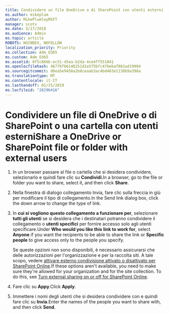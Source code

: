 ```yaml
---
title: Condividere un file OneDrive o di SharePoint con utenti esterni
ms.author: mikeplum
author: MikePlumleyMSFT
manager: scotv
ms.date: 5/17/2018
ms.audience: Admin
ms.topic: article
ROBOTS: NOINDEX, NOFOLLOW
localization_priority: Priority
ms.collection: Adm_O365
ms.custom: Adm_O365
ms.assetid: 8f5c866b-ec51-45ea-b2da-4ce4ff551041
ms.openlocfilehash: 46778fb6146251d1e5f5bfc476ebaf882ad19904
ms.sourcegitcommit: d6ea5e9458a2b8ceaab3ac4bd483e1130b9a398a
ms.translationtype: MT
ms.contentlocale: it-IT
ms.lasthandoff: 01/15/2019
ms.locfileid: "28296416"
---
```

# <a name="share-a-onedrive-or-sharepoint-file-or-folder-with-external-users"></a><span data-ttu-id="83d0e-102">Condividere un file di OneDrive o di SharePoint o una cartella con utenti esterni</span><span class="sxs-lookup"><span data-stu-id="83d0e-102">Share a OneDrive or SharePoint file or folder with external users</span></span>

1. <span data-ttu-id="83d0e-103">In un browser passare al file o cartella che si desidera condividere, selezionarlo e quindi fare clic su **Condividi**.</span><span class="sxs-lookup"><span data-stu-id="83d0e-103">In a browser, go to the file or folder you want to share, select it, and then click **Share**.</span></span>
    
2. <span data-ttu-id="83d0e-104">Nella finestra di dialogo collegamento Invia, fare clic sulla freccia in giù per modificare il tipo di collegamento.</span><span class="sxs-lookup"><span data-stu-id="83d0e-104">In the Send link dialog box, click the down arrow to change the type of link.</span></span>
    
3. <span data-ttu-id="83d0e-105">In **cui si vogliono questo collegamento a funzionare per**, selezionare **tutti gli utenti** se si desidera che i destinatari potranno condividere il collegamento o **utenti specifici** per fornire accesso solo agli utenti specificare.</span><span class="sxs-lookup"><span data-stu-id="83d0e-105">Under **Who would you like this link to work for**, select **Anyone** if you want the recipients to be able to share the link or **Specific people** to give access only to the people you specify.</span></span> 
    
    <span data-ttu-id="83d0e-p101">Se queste opzioni non sono disponibili, è necessario assicurarsi che delle autorizzazioni per l'organizzazione e per la raccolta siti. A tale scopo, vedere [attivare esterno condivisione attivato o disattivato per SharePoint Online](https://go.microsoft.com/fwlink/?linkid=866426).</span><span class="sxs-lookup"><span data-stu-id="83d0e-p101">If these options aren't available, you need to make sure they're allowed for your organization and for the site collection. To do this, see [Turn external sharing on or off for SharePoint Online](https://go.microsoft.com/fwlink/?linkid=866426).</span></span>
    
4. <span data-ttu-id="83d0e-108">Fare clic su **Appy**.</span><span class="sxs-lookup"><span data-stu-id="83d0e-108">Click **Apply**.</span></span>
    
5. <span data-ttu-id="83d0e-109">Immettere i nomi degli utenti che si desidera condividere con e quindi fare clic su **Invia**.</span><span class="sxs-lookup"><span data-stu-id="83d0e-109">Enter the names of the people you want to share with, and then click **Send**.</span></span>
    

